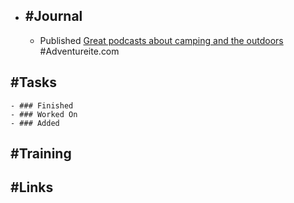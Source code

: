 - ## #Journal
	- Published [Great podcasts about camping and the outdoors](https://adventureite.com/outdoors/great-podcasts-about-camping-and-the-outdoors/) #Adventureite.com
## #Tasks
	- ### Finished
	- ### Worked On
	- ### Added
## #Training
## #Links